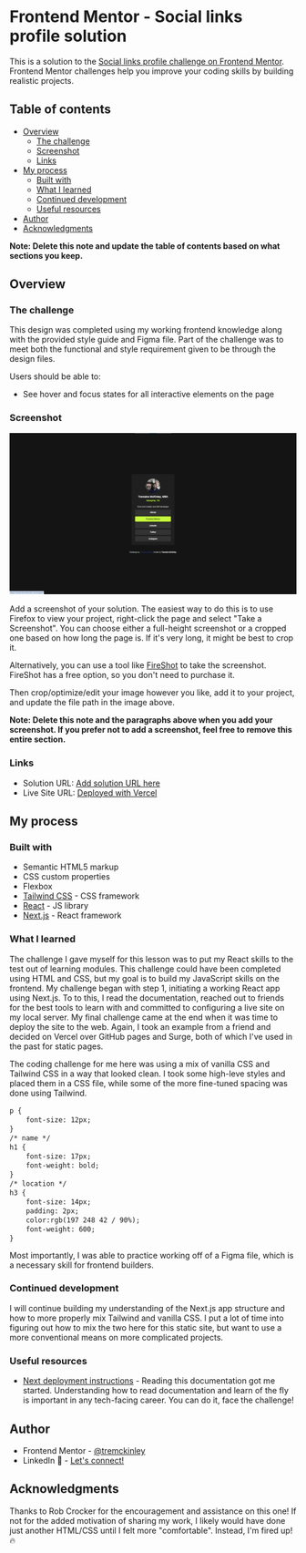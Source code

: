 # Frontend Mentor - Social links profile solution

This is a solution to the [Social links profile challenge on Frontend Mentor](https://www.frontendmentor.io/challenges/social-links-profile-UG32l9m6dQ). Frontend Mentor challenges help you improve your coding skills by building realistic projects. 

## Table of contents

- [Overview](#overview)
  - [The challenge](#the-challenge)
  - [Screenshot](#screenshot)
  - [Links](#links)
- [My process](#my-process)
  - [Built with](#built-with)
  - [What I learned](#what-i-learned)
  - [Continued development](#continued-development)
  - [Useful resources](#useful-resources)
- [Author](#author)
- [Acknowledgments](#acknowledgments)

**Note: Delete this note and update the table of contents based on what sections you keep.**

## Overview

### The challenge
This design was completed using my working frontend knowledge along with the provided style guide and Figma file.
Part of the challenge was to meet both the functional and style requirement given to be through the design files.

Users should be able to:
- See hover and focus states for all interactive elements on the page

### Screenshot

![](./screenshot.png)

Add a screenshot of your solution. The easiest way to do this is to use Firefox to view your project, right-click the page and select "Take a Screenshot". You can choose either a full-height screenshot or a cropped one based on how long the page is. If it's very long, it might be best to crop it.

Alternatively, you can use a tool like [FireShot](https://getfireshot.com/) to take the screenshot. FireShot has a free option, so you don't need to purchase it. 

Then crop/optimize/edit your image however you like, add it to your project, and update the file path in the image above.

**Note: Delete this note and the paragraphs above when you add your screenshot. If you prefer not to add a screenshot, feel free to remove this entire section.**

### Links

- Solution URL: [Add solution URL here](https://your-solution-url.com)
- Live Site URL: [Deployed with Vercel](https://social-links-fementor.vercel.app/)

## My process

### Built with

- Semantic HTML5 markup
- CSS custom properties
- Flexbox
- [Tailwind CSS](https://tailwindcss.com/) - CSS framework
- [React](https://reactjs.org/) - JS library
- [Next.js](https://nextjs.org/) - React framework

### What I learned

The challenge I gave myself for this lesson was to put my React skills to the test out of learning modules. This challenge could have been completed using HTML and CSS, but my goal is to build my JavaScript skills on the frontend.
My challenge began with step 1, initiating a working React app using Next.js. To to this, I read the documentation, reached out to friends for the best tools to learn with and committed to configuring a live site on my local server.
My final challenge came at the end when it was time to deploy the site to the web. Again, I took an example from a friend and decided on Vercel over GitHub pages and Surge, both of which I've used in the past for static pages. 

The coding challenge for me here was using a mix of vanilla CSS and Tailwind CSS in a way that looked clean. I took some high-leve styles and placed them in a CSS file, while some of the more fine-tuned spacing was done using Tailwind.

```
p {
    font-size: 12px;
} 
/* name */
h1 {
    font-size: 17px;
    font-weight: bold;
}
/* location */
h3 {
    font-size: 14px;
    padding: 2px;
    color:rgb(197 248 42 / 90%);
    font-weight: 600;
}
```

Most importantly, I was able to practice working off of a Figma file, which is a necessary skill for frontend builders.

### Continued development

I will continue building my understanding of the Next.js app structure and how to more properly mix Tailwind and vanilla CSS. I put a lot of time into figuring out how to mix the two here for this static site, but want to use a more conventional means on more complicated projects.

### Useful resources

- [Next deployment instructions](https://nextjs.org/docs/getting-started/installation) - Reading this documentation got me started. Understanding how to read documentation and learn of the fly is important in any tech-facing career. You can do it, face the challenge!

## Author

- Frontend Mentor - [@tremckinley](https://www.frontendmentor.io/profile/tremckinley)
- LinkedIn 👋 - [Let's connect!](https://www.linkedin.com/in/tremaine-mckinley)

## Acknowledgments

Thanks to Rob Crocker for the encouragement and assistance on this one! If not for the added motivation of sharing my work, I likely would have done just another HTML/CSS until I felt more "comfortable". Instead, I'm fired up! 🔥

